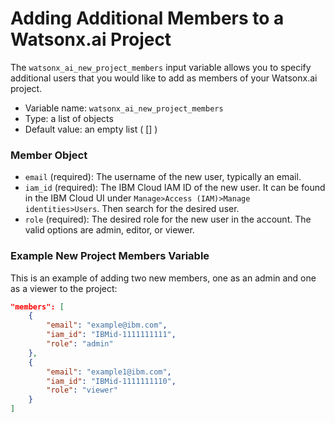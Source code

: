 # Adding Additional Members to a Watsonx.ai Project

The `watsonx_ai_new_project_members` input variable allows you to specify additional users that you would like to add as members of your Watsonx.ai project.
- Variable name: `watsonx_ai_new_project_members`
- Type: a list of objects
- Default value: an empty list ( [] )

### Member Object
- `email` (required): The username of the new user, typically an email.
- `iam_id` (required): The IBM Cloud IAM ID of the new user. It can be found in the IBM Cloud UI under `Manage>Access (IAM)>Manage identities>Users`. Then search for the desired user.
- `role` (required): The desired role for the new user in the account. The valid options are admin, editor, or viewer.

### Example New Project Members Variable
This is an example of adding two new members, one as an admin and one as a viewer to the project:
```json
"members": [
    {
        "email": "example@ibm.com",
        "iam_id": "IBMid-1111111111",
        "role": "admin"
    },
    {
        "email": "example1@ibm.com",
        "iam_id": "IBMid-1111111110",
        "role": "viewer"
    }
]
```
